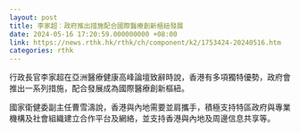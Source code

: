 ```yaml
---
layout: post
title: 李家超︰政府推出措施配合國際醫療創新樞紐發展
date: 2024-05-16 17:20:59.000000000 +08:00
link: https://news.rthk.hk/rthk/ch/component/k2/1753424-20240516.htm
categories: rthk
---
```


行政長官李家超在亞洲醫療健康高峰論壇致辭時說，香港有多項獨特優勢，政府會推出一系列措施，配合發展成為國際醫療創新樞紐。

國家衛健委副主任曹雪濤說，香港與內地需要並肩攜手，積極支持特區政府與專業機構及社會組織建立合作平台及網絡，並支持香港與內地及周邊信息共享等。
